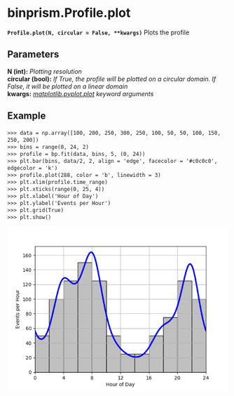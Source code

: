 # binprism.Profile.plot
**`Profile.plot(N, circular = False, **kwargs)`**
Plots the profile

## Parameters
**N (int):** *Plotting resolution* <br />
**circular (bool):** *If True, the profile will be plotted on a circular domain. If False, it will be plotted on a linear domain* <br />
**kwargs:** *[matplotlib.pyplot.plot](https://matplotlib.org/api/_as_gen/matplotlib.pyplot.plot.html) keyword arguments*

## Example
```
>>> data = np.array([100, 200, 250, 300, 250, 100, 50, 50, 100, 150, 250, 200])
>>> bins = range(0, 24, 2)
>>> profile = bp.fit(data, bins, 5, (0, 24))
>>> plt.bar(bins, data/2, 2, align = 'edge', facecolor = '#c0c0c0', edgecolor = 'k')
>>> profile.plot(288, color = 'b', linewidth = 3)
>>> plt.xlim(profile.time_range)
>>> plt.xticks(range(0, 25, 4))
>>> plt.xlabel('Hour of Day')
>>> plt.ylabel('Events per Hour')
>>> plt.grid(True)
>>> plt.show()
```
![alt text](ProfilePlotExample.png "Profile.plot() Example")
